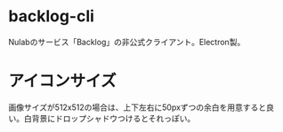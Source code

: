 # backlog-cli

Nulabのサービス「Backlog」の非公式クライアント。Electron製。

# アイコンサイズ

画像サイズが512x512の場合は、上下左右に50pxずつの余白を用意すると良い。白背景にドロップシャドウつけるとそれっぽい。
